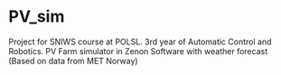 # PV_sim
Project for SNIWS course at POLSL. 3rd year of Automatic Control and Robotics. PV Farm simulator in Zenon Software with weather forecast (Based on data from MET Norway)
